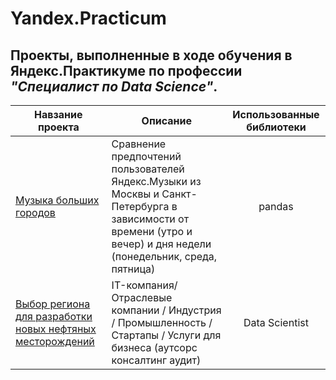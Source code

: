 # Yandex.Practicum
## Проекты, выполненные в ходе обучения в Яндекс.Практикуме по профессии ***"Специалист по Data Science"***.


| Навзание проекта              | Описание                        | Использованные библиотеки
|-------------------------------|---------------------------------|:---------------------------:|
|[Музыка больших городов](https://github.com/Drivdmal/Yandex.Practicum/tree/main/y_practicum_yandex_musik-1) |Сравнение предпочтений пользователей Яндекс.Музыки из Москвы и Санкт-Петербурга в зависимости от времени (утро и вечер) и дня недели (понедельник, среда, пятница) | pandas |
|[Выбор региона для разработки новых нефтяных месторождений]()|IT-компания/ Отраслевые компании / Индустрия / Промышленность / Стартапы / Услуги для бизнеса (аутсорс консалтинг аудит)| Data Scientist

